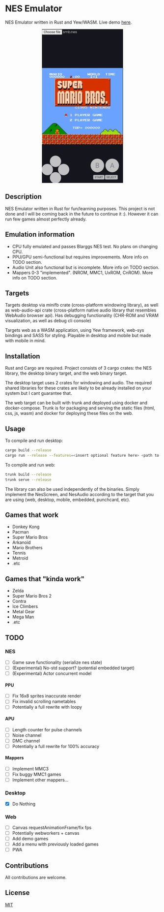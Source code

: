 # NES Emulator

NES Emulator written in Rust and Yew/WASM. Live demo [here](https://paltamaster.ddns.net/nes).
<p align="center">
    <img src="assets/web-smb.jpg" height="500" />
</p>

## Description

NES Emulator written in Rust for fun/learning purposes. This project is not done and I will be coming back in the future to continue it :). However it can run few games almost perfectly already.

## Emulation information

- CPU fully emulated and passes Blarggs NES test. No plans on changing CPU.
- PPU/GPU semi-functional but requires improvements. More info on TODO section.
- Audio Unit also functional but is incomplete. More info on TODO section.
- Mappers 0-3 "implemented". (NROM, MMC1, UxROM, CnROM). More info on TODO section.

## Targets

Targets desktop via minifb crate (cross-platform windowing library),
as well as web-audio-api crate (cross-platform native audio library that resembles WebAudio browser api). 
Has debugging functionality (CHR-ROM and VRAM visualization, as well as debug cli console)

Targets web as a WASM application, using Yew framework, web-sys bindings and SASS for styling. Playable in desktop and mobile but made with mobile in mind.

## Installation

Rust and Cargo are required.
Project consists of 3 cargo crates: the NES library, the desktop binary target, and the web binary target.

The desktop target uses 2 crates for windowing and audio. The required shared libraries for these crates are likely to be already installed on your system but I cant guarantee that.

The web target can be built with trunk and deployed using docker and docker-compose. Trunk is for packaging and serving the static files (html, css, js, wasm) and docker for deploying these files on the web.

## Usage

To compile and run desktop:

```bash
cargo build --release
cargo run --release --features=<insert optional feature here> <path to .nes file>
```

To compile and run web:

```bash
trunk build --release
trunk serve --release
```

The library can also be used independently of the binaries. Simply implement the NesScreen,
and NesAudio according to the target that you are using (web, desktop, mobile, embedded, punchcard, etc).

## Games that work

- Donkey Kong
- Pacman
- Super Mario Bros
- Arkanoid
- Mario Brothers
- Tennis
- Metroid
- .etc

## Games that "kinda work"

- Zelda
- Super Mario Bros 2
- Contra
- Ice Climbers
- Metal Gear
- Mega Man
- .etc

## TODO

### NES
- [ ] Game save functionality (serialize nes state)
- [ ] (Experimental) No-std support? (potential embedded target)
- [ ] (Experimental) Actor concurrent model

#### PPU
- [ ] Fix 16x8 sprites inaccurate render
- [ ] Fix invalid scrolling nametables
- [ ] Potentially a full rewrite with loopy

#### APU
- [ ] Length counter for pulse channels
- [ ] Noise channel
- [ ] DMC channel
- [ ] Potentially a full rewrite for 100% accuracy

#### Mappers
- [ ] Implement MMC3
- [ ] Fix buggy MMC1 games
- [ ] Implement other mappers...

### Desktop

- [x] Do Nothing

### Web
- [ ] Canvas requestAnimationFrame/fix fps
- [ ] Potentially webworkers + canvas
- [ ] Add demo games
- [ ] Add a menu with previously loaded games
- [ ] PWA

## Contributions

All contributions are welcome.
 
## License
[MIT](https://choosealicense.com/licenses/mit/)
